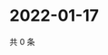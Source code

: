 # 2022-01-17

共 0 条

<!-- BEGIN WEIBO -->
<!-- 最后更新时间 Mon Jan 17 2022 10:07:27 GMT+0800 (China Standard Time) -->

<!-- END WEIBO -->
